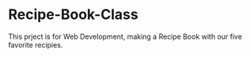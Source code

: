 # Recipe-Book-Class

This prject is for Web Development, making a Recipe Book with our five favorite recipies.
